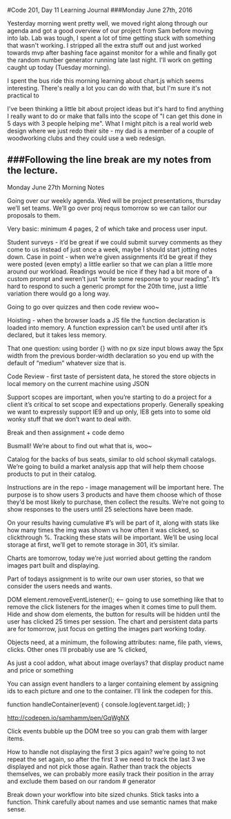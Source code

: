 #Code 201, Day 11 Learning Journal
###Monday June 27th, 2016

Yesterday morning went pretty well, we moved right along through our agenda and got a good overview of our project from Sam before moving into lab.  Lab was tough, I spent a lot of time getting stuck with something that wasn't working.  I stripped all the extra stuff out and just worked towards mvp after bashing face against monitor for a while and finally got the random number generator running late last night.  I'll work on getting caught up today (Tuesday morning).

I spent the bus ride this morning learning about chart.js which seems interesting.  There's really a lot you can do with that, but I'm sure it's not practical to 

I've been thinking a little bit about project ideas but it's hard to find anything I really want to do or make that falls into the scope of "I can get this done in 5 days with 3 people helping me".  What I might pitch is a real world web design where we just redo their site - my dad is a member of a couple of woodworking clubs and they could use a web redesign.  


###Following the line break are my notes from the lecture.
---

Monday June 27th 
Morning Notes

Going over our weekly agenda.  Wed will be project presentations, thursday we’ll set teams.  We’ll go over proj requs tomorrow so we can tailor our proposals to them.  

Very basic: minimum 4 pages, 2 of which take and process user input.  

Student surveys - it’d be great if we could submit survey comments as they come to us instead of just once a week, maybe I should start jotting notes down.  Case in point - when we’re given assignments it’d be great if they were posted (even empty) a little earlier so that we can plan a little more around our workload.  Readings would be nice if they had a bit more of a custom prompt and weren’t just “write some response to your reading”.  It’s hard to respond to such a generic prompt for the 20th time, just a little variation there would go a long way.  

Going to go over quizzes and then code review woo~

Hoisting - when the browser loads a JS file the function declaration is loaded into memory.  A function expression can’t be used until after it’s declared, but it takes less memory.  

That one question: using border {} with no px size input blows away the 5px width from the previous border-width declaration so you end up with the default of “medium” whatever size that is.

Code Review - first taste of persistent data, he stored the store objects in local memory on the current machine using JSON

Support scopes are important, when you’re starting to do a project for a client it’s critical to set scope and expectations properly.  Generally speaking we want to expressly support IE9 and up only, IE8 gets into to some old wonky stuff that we don’t want to deal with.

Break and then assignment + code demo

Busmall!  We’re about to find out what that is, woo~

Catalog for the backs of bus seats, similar to old school skymall catalogs.  We’re going to build a market analysis app that will help them choose products to put in their catalog.

Instructions are in the repo - image management will be important here.  The purpose is to show users 3 products and have them choose which of those they’d be most likely to purchase, then collect the results.  We’re not going to show responses to the users until 25 selections have been made.  

On your results having cumulative #’s will be part of it, along with stats like how many times the img was shown vs how often it was clicked, so clickthrough %.  Tracking these stats will be important.  We’ll be using local storage at first, we’ll get to remote storage in 301, it’s similar.  

Charts are tomorrow, today we’re just worried about getting the random images part built and displaying.  

Part of todays assignment is to write our own user stories, so that we consider the users needs and wants.  

DOM element.removeEventListener(); <—  going to use something like that to remove the click listeners for the images when it comes time to pull them.  Hide and show dom elements, the button for results will be hidden until the user has clicked 25 times per session.  The chart and persistent data parts are for tomorrow, just focus on getting the images part working today.  

Objects need, at a minimum, the following attributes: name, file path, views, clicks.  Other ones I’ll probably use are % clicked, 

As just a cool addon, what about image overlays?  that display product name  and price or something

You can assign event handlers to a larger containing element by assigning ids to each picture and one to the container.  I’ll link the codepen for this.

function handleContainer(event) {
	console.log(event.target.id);
}

http://codepen.io/samhamm/pen/GqWgNX

Click events bubble up the DOM tree so you can grab them with larger items.  

How to handle not displaying the first 3 pics again?  we’re going to not repeat the set again, so after the first 3 we need to track the last 3 we displayed and not pick those again.  Rather than track the objects themselves, we can probably more easily track their position in the array and exclude them based on our random # generator

Break down your workflow into bite sized chunks.  Stick tasks into a function.  Think carefully about names and use semantic names that make sense.  